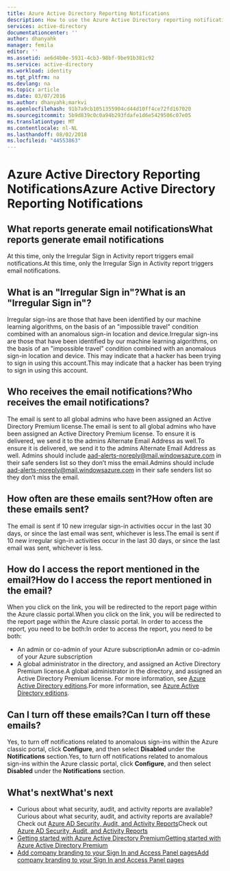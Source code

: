 ```yaml
---
title: Azure Active Directory Reporting Notifications
description: How to use the Azure Active Directory reporting notifications for suspicious sign ins.
services: active-directory
documentationcenter: ''
author: dhanyahk
manager: femila
editor: ''
ms.assetid: ae6d4b0e-5931-4cb3-98bf-9be91b381c92
ms.service: active-directory
ms.workload: identity
ms.tgt_pltfrm: na
ms.devlang: na
ms.topic: article
ms.date: 03/07/2016
ms.author: dhanyahk;markvi
ms.openlocfilehash: 91b7a9cb1051355904cd44d10ff4ce72fd167020
ms.sourcegitcommit: 5b9d839c0c0a94b293fdafe1d6e5429506c07e05
ms.translationtype: MT
ms.contentlocale: nl-NL
ms.lasthandoff: 08/02/2018
ms.locfileid: "44553863"
---
```

# <a name="azure-active-directory-reporting-notifications"></a><span data-ttu-id="adc7b-103">Azure Active Directory Reporting Notifications</span><span class="sxs-lookup"><span data-stu-id="adc7b-103">Azure Active Directory Reporting Notifications</span></span>
## <a name="what-reports-generate-email-notifications"></a><span data-ttu-id="adc7b-104">What reports generate email notifications</span><span class="sxs-lookup"><span data-stu-id="adc7b-104">What reports generate email notifications</span></span>
<span data-ttu-id="adc7b-105">At this time, only the Irregular Sign in Activity report triggers email notifications.</span><span class="sxs-lookup"><span data-stu-id="adc7b-105">At this time, only the Irregular Sign in Activity report triggers email notifications.</span></span>

## <a name="what-is-an-irregular-sign-in"></a><span data-ttu-id="adc7b-106">What is an "Irregular Sign in"?</span><span class="sxs-lookup"><span data-stu-id="adc7b-106">What is an "Irregular Sign in"?</span></span>
<span data-ttu-id="adc7b-107">Irregular sign-ins are those that have been identified by our machine learning algorithms, on the basis of an "impossible travel" condition combined with an anomalous sign-in location and device.</span><span class="sxs-lookup"><span data-stu-id="adc7b-107">Irregular sign-ins are those that have been identified by our machine learning algorithms, on the basis of an "impossible travel" condition combined with an anomalous sign-in location and device.</span></span> <span data-ttu-id="adc7b-108">This may indicate that a hacker has been trying to sign in using this account.</span><span class="sxs-lookup"><span data-stu-id="adc7b-108">This may indicate that a hacker has been trying to sign in using this account.</span></span>

## <a name="who-receives-the-email-notifications"></a><span data-ttu-id="adc7b-109">Who receives the email notifications?</span><span class="sxs-lookup"><span data-stu-id="adc7b-109">Who receives the email notifications?</span></span>
<span data-ttu-id="adc7b-110">The email is sent to all global admins who have been assigned an Active Directory Premium license.</span><span class="sxs-lookup"><span data-stu-id="adc7b-110">The email is sent to all global admins who have been assigned an Active Directory Premium license.</span></span> <span data-ttu-id="adc7b-111">To ensure it is delivered, we send it to the admins Alternate Email Address as well.</span><span class="sxs-lookup"><span data-stu-id="adc7b-111">To ensure it is delivered, we send it to the admins Alternate Email Address as well.</span></span> <span data-ttu-id="adc7b-112">Admins should include aad-alerts-noreply@mail.windowsazure.com in their safe senders list so they don’t miss the email.</span><span class="sxs-lookup"><span data-stu-id="adc7b-112">Admins should include aad-alerts-noreply@mail.windowsazure.com in their safe senders list so they don’t miss the email.</span></span>

## <a name="how-often-are-these-emails-sent"></a><span data-ttu-id="adc7b-113">How often are these emails sent?</span><span class="sxs-lookup"><span data-stu-id="adc7b-113">How often are these emails sent?</span></span>
<span data-ttu-id="adc7b-114">The email is sent if 10 new irregular sign-in activities occur in the last 30 days, or since the last email was sent, whichever is less.</span><span class="sxs-lookup"><span data-stu-id="adc7b-114">The email is sent if 10 new irregular sign-in activities occur in the last 30 days, or since the last email was sent, whichever is less.</span></span>

## <a name="how-do-i-access-the-report-mentioned-in-the-email"></a><span data-ttu-id="adc7b-115">How do I access the report mentioned in the email?</span><span class="sxs-lookup"><span data-stu-id="adc7b-115">How do I access the report mentioned in the email?</span></span>
<span data-ttu-id="adc7b-116">When you click on the link, you will be redirected to the report page within the Azure classic portal.</span><span class="sxs-lookup"><span data-stu-id="adc7b-116">When you click on the link, you will be redirected to the report page within the Azure classic portal.</span></span> <span data-ttu-id="adc7b-117">In order to access the report, you need to be both:</span><span class="sxs-lookup"><span data-stu-id="adc7b-117">In order to access the report, you need to be both:</span></span>

* <span data-ttu-id="adc7b-118">An admin or co-admin of your Azure subscription</span><span class="sxs-lookup"><span data-stu-id="adc7b-118">An admin or co-admin of your Azure subscription</span></span>
* <span data-ttu-id="adc7b-119">A global administrator in the directory, and assigned an Active Directory Premium license.</span><span class="sxs-lookup"><span data-stu-id="adc7b-119">A global administrator in the directory, and assigned an Active Directory Premium license.</span></span> <span data-ttu-id="adc7b-120">For more information, see [Azure Active Directory editions](active-directory-editions.md).</span><span class="sxs-lookup"><span data-stu-id="adc7b-120">For more information, see [Azure Active Directory editions](active-directory-editions.md).</span></span>

## <a name="can-i-turn-off-these-emails"></a><span data-ttu-id="adc7b-121">Can I turn off these emails?</span><span class="sxs-lookup"><span data-stu-id="adc7b-121">Can I turn off these emails?</span></span>
<span data-ttu-id="adc7b-122">Yes, to turn off notifications related to anomalous sign-ins within the Azure classic portal, click **Configure**, and then select **Disabled** under the **Notifications** section.</span><span class="sxs-lookup"><span data-stu-id="adc7b-122">Yes, to turn off notifications related to anomalous sign-ins within the Azure classic portal, click **Configure**, and then select **Disabled** under the **Notifications** section.</span></span>

## <a name="whats-next"></a><span data-ttu-id="adc7b-123">What's next</span><span class="sxs-lookup"><span data-stu-id="adc7b-123">What's next</span></span>
* <span data-ttu-id="adc7b-124">Curious about what security, audit, and activity reports are available?</span><span class="sxs-lookup"><span data-stu-id="adc7b-124">Curious about what security, audit, and activity reports are available?</span></span> <span data-ttu-id="adc7b-125">Check out [Azure AD Security, Audit, and Activity Reports](active-directory-view-access-usage-reports.md)</span><span class="sxs-lookup"><span data-stu-id="adc7b-125">Check out [Azure AD Security, Audit, and Activity Reports](active-directory-view-access-usage-reports.md)</span></span>
* [<span data-ttu-id="adc7b-126">Getting started with Azure Active Directory Premium</span><span class="sxs-lookup"><span data-stu-id="adc7b-126">Getting started with Azure Active Directory Premium</span></span>](active-directory-get-started-premium.md)
* [<span data-ttu-id="adc7b-127">Add company branding to your Sign In and Access Panel pages</span><span class="sxs-lookup"><span data-stu-id="adc7b-127">Add company branding to your Sign In and Access Panel pages</span></span>](active-directory-add-company-branding.md)

